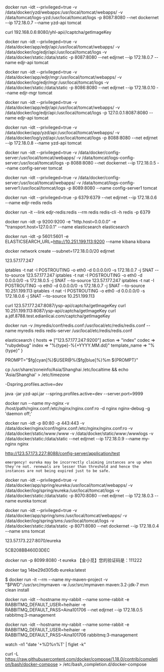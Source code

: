 docker run -idt  --privileged=true -v /data/docker/yzd/webapps:/usr/local/tomcat/webapps/ -v /data/tomcat/logs-yzd:/usr/local/tomcat/logs -p 8087:8080 --net dockernet --ip 172.18.0.7 --name yzd-api tomcat

curl 192.168.0.6:8080/yhl-api//captcha/getImageKey


docker run -idt  --privileged=true -v /data/docker/app/edjr/api:/usr/local/tomcat/webapps/ -v /data/docker/log/edjr/api:/usr/local/tomcat/logs -v /data/docker/static:/data/static -p 8087:8080 --net edjrnet --ip 172.18.0.7 --name edjr-api tomcat

docker run -idt  --privileged=true -v /data/docker/app/edjr/mgr:/usr/local/tomcat/webapps/ -v /data/docker/log/edjr/mgr:/usr/local/tomcat/logs -v /data/docker/static:/data/static -p 8086:8080 --net edjrnet --ip 172.18.0.10 --name edjr-mgr tomcat

docker run -idt  --privileged=true -v /data/docker/app/edjr/api:/usr/local/tomcat/webapps/ -v /data/docker/log/edjr/api:/usr/local/tomcat/logs -p 127.0.0.1:8087:8080 --name edjr-api tomcat

docker run -idt  --privileged=true -v /data/docker/app/yzd/api:/usr/local/tomcat/webapps/ -v /data/docker/log/yzd/api:/usr/local/tomcat/logs -p 8088:8080 --net edjrnet --ip 172.18.0.8 --name yzd-api tomcat

docker run -idt  --privileged=true -v /data/docker/config-server:/usr/local/tomcat/webapps/ -v /data/tomcat/logs-config-server:/usr/local/tomcat/logs -p 8088:8080 --net dockernet --ip 172.18.0.5 --name config-server tomcat

docker run -idt  --privileged=true -v /data/docker/config-server:/usr/local/tomcat/webapps/ -v /data/tomcat/logs-config-server1:/usr/local/tomcat/logs -p 8089:8080 --name config-server1 tomcat

docker run -idt --privileged=true -p 6379:6379 --net edjrnet --ip 172.18.0.6 --name edjr-redis redis

docker run -it --link edjr-redis:redis --rm redis redis-cli -h redis -p 6379

docker run -idt -p 9200:9200 -e "http.host=0.0.0.0" -e "transport.host=127.0.0.1" --name elasticsearch elasticsearch

docker run -idt -p 5601:5601 -e ELASTICSEARCH_URL=http://10.251.199.113:9200 --name kibana kibana


docker network create --subnet=172.18.0.0/20 edjrnet

123.57.177.247

iptables -t nat -I POSTROUTING -o eth0 -d  0.0.0.0/0 -s 172.18.0.7  -j SNAT --to-source 123.57.177.247
iptables -t nat -I POSTROUTING -o eth0 -d  0.0.0.0/0 -s 172.18.0.5  -j SNAT --to-source 123.57.177.247
iptables -t nat -I POSTROUTING -o eth0 -d  0.0.0.0/0 -s 172.18.0.7  -j SNAT --to-source 10.251.199.113
iptables -t nat -I POSTROUTING -o eth0 -d  0.0.0.0/0 -s 172.18.0.6  -j SNAT --to-source 10.251.199.113

 curl 123.57.177.247:8087/ysp-api/captcha/getImageKey
 curl 10.251.199.113:8087/ysp-api/captcha/getImageKey
 curl a.jdf.8788.test.edianlicai.com/captcha/getImageKey

 docker run -v /myredis/conf/redis.conf:/usr/local/etc/redis/redis.conf --name myredis redis redis-server /usr/local/etc/redis/redis.conf

elasticsearch {
		hosts => ["123.57.177.247:9200"]
		action => "index"
		codec => "rubydebug"
		index =>  "%{type}-%{+YYYY.MM.dd}"
		template_name => "%{type}"
	}

PROMPT="$fg[cyan]%}$USER@%{$fg[blue]%}%m ${PROMPT}"

cp /usr/share/zoneinfo/Asia/Shanghai /etc/localtime && echo 'Asia/Shanghai' > /etc/timezone

-Dspring.profiles.active=dev

java -jar yzd-api.jar --spring.profiles.active=dev --server.port=9999

 docker run --name my-nginx -v /host/path/nginx.conf:/etc/nginx/nginx.conf:ro -d nginx nginx-debug -g 'daemon off;'

docker run -idt -p 80:80 -p 443:443 -v /data/docker/nginx/conf/nginx.conf:/etc/nginx/nginx.conf:ro -v /data/docker/static/www:/www -v /data/docker/static/www:/wwwlogs -v /data/docker/static:/data/static --net edjrnet --ip 172.18.0.9 --name my-nginx nginx

http://123.57.173.227:8088/config-server/application/test

	emergency! eureka may be incorrectly claiming instances are up when they're not. renewals are lesser than threshold and hence the instances are not being expired just to be safe.

docker run -idt  --privileged=true -v /data/docker/app/spring/eureka:/usr/local/tomcat/webapps/ -v /data/docker/log/spring/eureka:/usr/local/tomcat/logs -v /data/docker/static:/data/static -p 8070:8080 --net edjrnet --ip 172.18.0.3 --name eureka tomcat

docker run -idt  --privileged=true -v /data/docker/app/spring/sms:/usr/local/tomcat/webapps/ -v /data/docker/log/spring/sms:/usr/local/tomcat/logs -v /data/docker/static:/data/static -p 8071:8080 --net dockernet --ip 172.18.0.4 --name sms tomcat

123.57.173.227:8070/eureka

5CB208BB460D3DEC

docker run  -p 8099:8080 -t eureka
【金小觅】您的验证码是：111222



docker tag 14be29d305db eureka:latest

$ docker run -it --rm --name my-maven-project -v "$PWD":/usr/src/mymaven -w /usr/src/mymaven maven:3.2-jdk-7 mvn clean install

docker run -idt --hostname my-rabbit --name some-rabbit -e RABBITMQ_DEFAULT_USER=heihaier -e RABBITMQ_DEFAULT_PASS=Aina101706  --net edjrnet --ip 172.18.0.5 rabbitmq:3-management

docker run -idt --hostname my-rabbit --name some-rabbit -e RABBITMQ_DEFAULT_USER=heihaier -e RABBITMQ_DEFAULT_PASS=Aina101706  rabbitmq:3-management

watch -n1 "date '+%D%n%T' | figlet -k"

curl -L https://raw.githubusercontent.com/docker/compose/1.18.0/contrib/completion/bash/docker-compose > /etc/bash_completion.d/docker-compose
